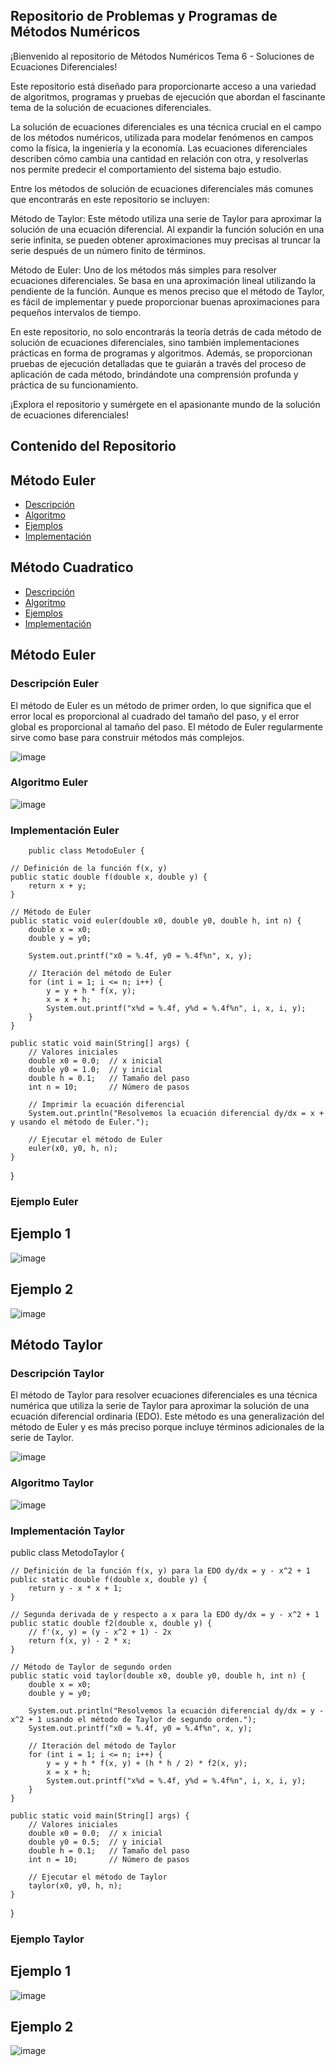 ## Repositorio de Problemas y Programas de Métodos Numéricos
¡Bienvenido al repositorio de Métodos Numéricos Tema 6 - Soluciones de Ecuaciones Diferenciales!

Este repositorio está diseñado para proporcionarte acceso a una variedad de algoritmos, programas y pruebas de ejecución que abordan el fascinante tema de la solución de ecuaciones diferenciales.

La solución de ecuaciones diferenciales es una técnica crucial en el campo de los métodos numéricos, utilizada para modelar fenómenos en campos como la física, la ingeniería y la economía. Las ecuaciones diferenciales describen cómo cambia una cantidad en relación con otra, y resolverlas nos permite predecir el comportamiento del sistema bajo estudio.

Entre los métodos de solución de ecuaciones diferenciales más comunes que encontrarás en este repositorio se incluyen:

Método de Taylor: Este método utiliza una serie de Taylor para aproximar la solución de una ecuación diferencial. Al expandir la función solución en una serie infinita, se pueden obtener aproximaciones muy precisas al truncar la serie después de un número finito de términos.

Método de Euler: Uno de los métodos más simples para resolver ecuaciones diferenciales. Se basa en una aproximación lineal utilizando la pendiente de la función. Aunque es menos preciso que el método de Taylor, es fácil de implementar y puede proporcionar buenas aproximaciones para pequeños intervalos de tiempo.

En este repositorio, no solo encontrarás la teoría detrás de cada método de solución de ecuaciones diferenciales, sino también implementaciones prácticas en forma de programas y algoritmos. Además, se proporcionan pruebas de ejecución detalladas que te guiarán a través del proceso de aplicación de cada método, brindándote una comprensión profunda y práctica de su funcionamiento.

¡Explora el repositorio y sumérgete en el apasionante mundo de la solución de ecuaciones diferenciales!

## Contenido del Repositorio

## Método Euler

- [Descripción](#descripción-Euler)
- [Algoritmo](#algoritmo-Euler)
- [Ejemplos](#ejemplos-Euler)
- [Implementación](#implementacion-Euler)


## Método Cuadratico

- [Descripción](#descripción-gauss-seidel)
- [Algoritmo](#algoritmo-gauss-seidel)
- [Ejemplos](#ejemplos-gauss-seidel)
- [Implementación](#implementación-gauss-seidel)

## Método Euler
### Descripción Euler
El método de Euler es un método de primer orden, lo que significa que el error local es proporcional al cuadrado del tamaño del paso, y el error global es proporcional al tamaño del paso. El método de Euler regularmente sirve como base para construir métodos más complejos.

![image](https://github.com/xlmdn/Problemario5/assets/147437527/807dde53-8de0-4521-9207-66509abbbde1)

### Algoritmo Euler

![image](https://github.com/xlmdn/problemario-T3/assets/147437527/82614b5a-27fc-4dcf-8f77-d747ae3542a2)

### Implementación Euler

        public class MetodoEuler {

    // Definición de la función f(x, y)
    public static double f(double x, double y) {
        return x + y;
    }

    // Método de Euler
    public static void euler(double x0, double y0, double h, int n) {
        double x = x0;
        double y = y0;

        System.out.printf("x0 = %.4f, y0 = %.4f%n", x, y);

        // Iteración del método de Euler
        for (int i = 1; i <= n; i++) {
            y = y + h * f(x, y);
            x = x + h;
            System.out.printf("x%d = %.4f, y%d = %.4f%n", i, x, i, y);
        }
    }

    public static void main(String[] args) {
        // Valores iniciales
        double x0 = 0.0;  // x inicial
        double y0 = 1.0;  // y inicial
        double h = 0.1;   // Tamaño del paso
        int n = 10;       // Número de pasos

        // Imprimir la ecuación diferencial
        System.out.println("Resolvemos la ecuación diferencial dy/dx = x + y usando el método de Euler.");

        // Ejecutar el método de Euler
        euler(x0, y0, h, n);
    }
}


### Ejemplo Euler

## Ejemplo 1

![image](https://github.com/xlmdn/problemario-T3/assets/147437527/003db495-df23-43f8-9579-e977f957f111)

## Ejemplo 2

![image](https://github.com/xlmdn/problemario-T3/assets/147437527/3e566179-49a9-40aa-8a36-1b63f75da4a0)


## Método Taylor
### Descripción Taylor
El método de Taylor para resolver ecuaciones diferenciales es una técnica numérica que utiliza la serie de Taylor para aproximar la solución de una ecuación diferencial ordinaria (EDO). Este método es una generalización del método de Euler y es más preciso porque incluye términos adicionales de la serie de Taylor.



![image](https://github.com/xlmdn/problemario-T3/assets/147437527/cbc804db-93e2-4745-b277-2340825edc2a)

### Algoritmo Taylor

![image](https://github.com/xlmdn/problemario-T3/assets/147437527/23e1509a-e141-4d32-bb06-90405a266cb0)


### Implementación Taylor

public class MetodoTaylor {

    // Definición de la función f(x, y) para la EDO dy/dx = y - x^2 + 1
    public static double f(double x, double y) {
        return y - x * x + 1;
    }

    // Segunda derivada de y respecto a x para la EDO dy/dx = y - x^2 + 1
    public static double f2(double x, double y) {
        // f'(x, y) = (y - x^2 + 1) - 2x
        return f(x, y) - 2 * x;
    }

    // Método de Taylor de segundo orden
    public static void taylor(double x0, double y0, double h, int n) {
        double x = x0;
        double y = y0;

        System.out.println("Resolvemos la ecuación diferencial dy/dx = y - x^2 + 1 usando el método de Taylor de segundo orden.");
        System.out.printf("x0 = %.4f, y0 = %.4f%n", x, y);

        // Iteración del método de Taylor
        for (int i = 1; i <= n; i++) {
            y = y + h * f(x, y) + (h * h / 2) * f2(x, y);
            x = x + h;
            System.out.printf("x%d = %.4f, y%d = %.4f%n", i, x, i, y);
        }
    }

    public static void main(String[] args) {
        // Valores iniciales
        double x0 = 0.0;  // x inicial
        double y0 = 0.5;  // y inicial
        double h = 0.1;   // Tamaño del paso
        int n = 10;       // Número de pasos

        // Ejecutar el método de Taylor
        taylor(x0, y0, h, n);
    }
}


### Ejemplo Taylor

## Ejemplo 1

![image](https://github.com/xlmdn/problemario-T3/assets/147437527/9f2e776b-a547-4a2a-bc90-e4530298553d)

## Ejemplo 2

![image](https://github.com/xlmdn/problemario-T3/assets/147437527/59709e00-884e-48eb-8c01-9d8eead15475)

